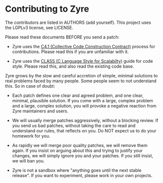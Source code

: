 # Contributing to Zyre

The contributors are listed in AUTHORS (add yourself). This project uses the LGPLv3 license, see LICENSE.

Please read these documents BEFORE you send a patch:

* Zyre uses the [C4.1 (Collective Code Construction Contract)](http://rfc.zeromq.org/spec:22) process for contributions. Please read this if you are unfamiliar with it.

* Zyre uses the [CLASS (C Language Style for Scalabilty)](http://rfc.zeromq.org/spec:21) guide for code style. Please read this, and also read the existing code base.

Zyre grows by the slow and careful accretion of simple, minimal solutions to real problems faced by many people. Some people seem to not understand this. So in case of doubt:

* Each patch defines one clear and agreed problem, and one clear, minimal, plausible solution. If you come with a large, complex problem and a large, complex solution, you will provoke a negative reaction from Zyre maintainers and users.

* We will usually merge patches aggressively, without a blocking review. If you send us bad patches, without taking the care to read and understand our rules, that reflects on you. Do NOT expect us to do your homework for you.

* As rapidly we will merge poor quality patches, we will remove them again. If you insist on arguing about this and trying to justify your changes, we will simply ignore you and your patches. If you still insist, we will ban you.

* Zyre is not a sandbox where "anything goes until the next stable release". If you want to experiment, please work in your own projects.
